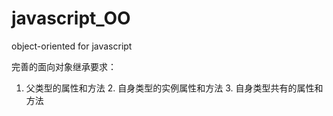 javascript_OO
=============

object-oriented for javascript

完善的面向对象继承要求：
1. 父类型的属性和方法 2. 自身类型的实例属性和方法 3. 自身类型共有的属性和方法
